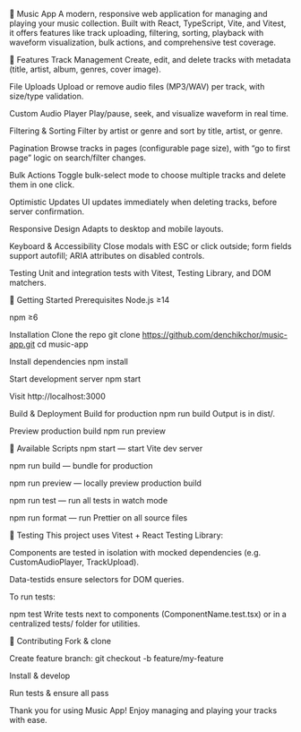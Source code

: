 🎵 Music App
A modern, responsive web application for managing and playing your music collection. Built with React, TypeScript, Vite, and Vitest, it offers features like track uploading, filtering, sorting, playback with waveform visualization, bulk actions, and comprehensive test coverage.

🚀 Features
Track Management
Create, edit, and delete tracks with metadata (title, artist, album, genres, cover image).

File Uploads
Upload or remove audio files (MP3/WAV) per track, with size/type validation.

Custom Audio Player
Play/pause, seek, and visualize waveform in real time.

Filtering & Sorting
Filter by artist or genre and sort by title, artist, or genre.

Pagination
Browse tracks in pages (configurable page size), with “go to first page” logic on search/filter changes.

Bulk Actions
Toggle bulk-select mode to choose multiple tracks and delete them in one click.

Optimistic Updates
UI updates immediately when deleting tracks, before server confirmation.

Responsive Design
Adapts to desktop and mobile layouts.

Keyboard & Accessibility
Close modals with ESC or click outside; form fields support autofill; ARIA attributes on disabled controls.

Testing
Unit and integration tests with Vitest, Testing Library, and DOM matchers.

🏁 Getting Started
Prerequisites
Node.js ≥14

npm ≥6

Installation
Clone the repo
git clone https://github.com/denchikchor/music-app.git
cd music-app

Install dependencies
npm install

Start development server
npm start

Visit http://localhost:3000

Build & Deployment
Build for production
npm run build
Output is in dist/.

Preview production build
npm run preview

🧩 Available Scripts
npm start — start Vite dev server

npm run build — bundle for production

npm run preview — locally preview production build

npm run test — run all tests in watch mode

npm run format — run Prettier on all source files

🧪 Testing
This project uses Vitest + React Testing Library:

Components are tested in isolation with mocked dependencies (e.g. CustomAudioPlayer, TrackUpload).

Data-testids ensure selectors for DOM queries.

To run tests:

npm test
Write tests next to components (ComponentName.test.tsx) or in a centralized tests/ folder for utilities.

🤝 Contributing
Fork & clone

Create feature branch: git checkout -b feature/my-feature

Install & develop

Run tests & ensure all pass

Thank you for using Music App! Enjoy managing and playing your tracks with ease.
